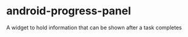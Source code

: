 android-progress-panel
======================

A widget to hold information that can be shown after a task completes
